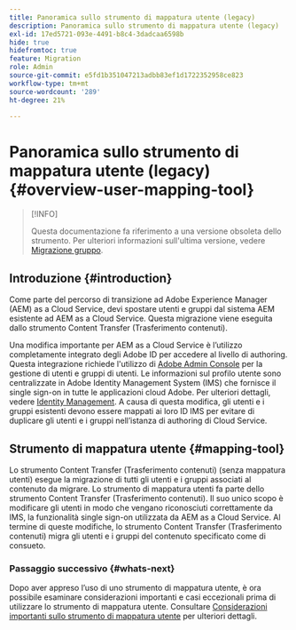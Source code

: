 ```yaml
---
title: Panoramica sullo strumento di mappatura utente (legacy)
description: Panoramica sullo strumento di mappatura utente (legacy)
exl-id: 17ed5721-093e-4491-b8c4-3dadcaa6598b
hide: true
hidefromtoc: true
feature: Migration
role: Admin
source-git-commit: e5fd1b351047213adbb83ef1d1722352958ce823
workflow-type: tm+mt
source-wordcount: '289'
ht-degree: 21%

---
```



# Panoramica sullo strumento di mappatura utente (legacy) {#overview-user-mapping-tool}

>[!INFO]
>
>Questa documentazione fa riferimento a una versione obsoleta dello strumento. Per ulteriori informazioni sull&#39;ultima versione, vedere [Migrazione gruppo](/help/journey-migration/content-transfer-tool/using-content-transfer-tool/group-migration.md).

<!-- Alexandru: drafting this for now

NOTE: "LEGACY" for user mapping includes everything before (that is, not including) 2.0.16 of CTT.

>[!CONTEXTUALHELP]
>id="aemcloud_ctt_usermapping"
>title="User Mapping Tool"
>abstract="The Content Transfer Tool helps you move users and groups from your existing AEM system to AEM as a Cloud Service. Existing users and groups need to be mapped to their IMS IDs to avoid duplicate users and groups on the Cloud Service author instance."
>additional-url="https://experienceleague.adobe.com/docs/experience-manager-cloud-service/moving/cloud-migration/content-transfer-tool/using-user-mapping-tool.html?lang=it#important-considerations" text="Important Considerations for using User Mapping Tool"
>additional-url="https://experienceleague.adobe.com/docs/experience-manager-cloud-service/moving/cloud-migration/content-transfer-tool/using-user-mapping-tool.html?lang=it#using-user-mapping-tool" text="Using User Mapping Tool"

-->

## Introduzione {#introduction}

Come parte del percorso di transizione ad Adobe Experience Manager (AEM) as a Cloud Service, devi spostare utenti e gruppi dal sistema AEM esistente ad AEM as a Cloud Service. Questa migrazione viene eseguita dallo strumento Content Transfer (Trasferimento contenuti).

Una modifica importante per AEM as a Cloud Service è l’utilizzo completamente integrato degli Adobe ID per accedere al livello di authoring. Questa integrazione richiede l&#39;utilizzo di [Adobe Admin Console](https://helpx.adobe.com/it/enterprise/using/admin-console.html) per la gestione di utenti e gruppi di utenti. Le informazioni sul profilo utente sono centralizzate in Adobe Identity Management System (IMS) che fornisce il single sign-on in tutte le applicazioni cloud Adobe. Per ulteriori dettagli, vedere [Identity Management](https://experienceleague.adobe.com/docs/experience-manager-cloud-service/content/overview/what-is-new-and-different.html?lang=it#identity-management). A causa di questa modifica, gli utenti e i gruppi esistenti devono essere mappati ai loro ID IMS per evitare di duplicare gli utenti e i gruppi nell’istanza di authoring di Cloud Service.

## Strumento di mappatura utente {#mapping-tool}

Lo strumento Content Transfer (Trasferimento contenuti) (senza mappatura utenti) esegue la migrazione di tutti gli utenti e i gruppi associati al contenuto da migrare. Lo strumento di mappatura utenti fa parte dello strumento Content Transfer (Trasferimento contenuti). Il suo unico scopo è modificare gli utenti in modo che vengano riconosciuti correttamente da IMS, la funzionalità single sign-on utilizzata da AEM as a Cloud Service. Al termine di queste modifiche, lo strumento Content Transfer (Trasferimento contenuti) migra gli utenti e i gruppi del contenuto specificato come di consueto.

### Passaggio successivo {#whats-next}

Dopo aver appreso l’uso di uno strumento di mappatura utente, è ora possibile esaminare considerazioni importanti e casi eccezionali prima di utilizzare lo strumento di mappatura utente. Consultare [Considerazioni importanti sullo strumento di mappatura utente](/help/journey-migration/content-transfer-tool/user-mapping-tool-legacy/considerations-user-mapping-tool-legacy.md) per ulteriori dettagli.
